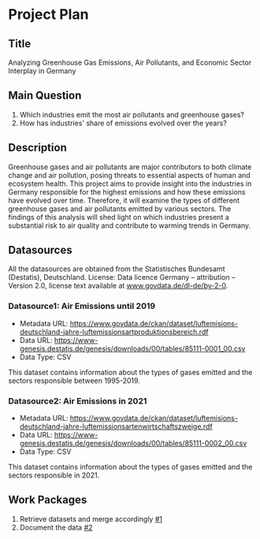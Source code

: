 # Project Plan

## Title
<!-- Give your project a short title. -->
Analyzing Greenhouse Gas Emissions, Air Pollutants, and Economic Sector Interplay in Germany

## Main Question

<!-- Think about one main question you want to answer based on the data. -->
1. Which industries emit the most air pollutants and greenhouse gases?
2. How has industries' share of emissions evolved over the years?

## Description

<!-- Describe your data science project in max. 200 words. Consider writing about why and how you attempt it. -->
Greenhouse gases and air pollutants are major contributors to both climate change and air pollution, posing threats to essential aspects of human and ecosystem health. This project aims to provide insight into the industries in Germany responsible for the highest emissions and how these emissions have evolved over time. Therefore, it will examine the types of different greenhouse gases and air pollutants emitted by various sectors. The findings of this analysis will shed light on which industries present a substantial risk to air quality and contribute to warming trends in Germany.

## Datasources

<!-- Describe each datasources you plan to use in a section. Use the prefic "DatasourceX" where X is the id of the datasource. -->

All the datasources are obtained from the Statistisches Bundesamt (Destatis), Deutschland.
License: Data licence Germany – attribution – Version 2.0, license text available at www.govdata.de/dl-de/by-2-0.			


### Datasource1: Air Emissions until 2019
* Metadata URL: https://www.govdata.de/ckan/dataset/luftemisions-deutschland-jahre-luftemissionsartproduktionsbereich.rdf
* Data URL: https://www-genesis.destatis.de/genesis/downloads/00/tables/85111-0001_00.csv
* Data Type: CSV

This dataset contains information about the types of gases emitted and the sectors responsible between 1995-2019.

### Datasource2: Air Emissions in 2021 
* Metadata URL: https://www.govdata.de/ckan/dataset/luftemisions-deutschland-jahre-luftemissionsartenwirtschaftszweige.rdf
* Data URL: https://www-genesis.destatis.de/genesis/downloads/00/tables/85111-0002_00.csv
* Data Type: CSV

This dataset contains information about the types of gases emitted and the sectors responsible in 2021.

## Work Packages

<!-- List of work packages ordered sequentially, each pointing to an issue with more details. -->

1. Retrieve datasets and merge accordingly [#1][i1] 
2. Document the data [#2][i2]

[i1]: https://github.com/AyseAsude/FAU-MADE/issues/1
[i2]: https://github.com/AyseAsude/FAU-MADE/issues/2